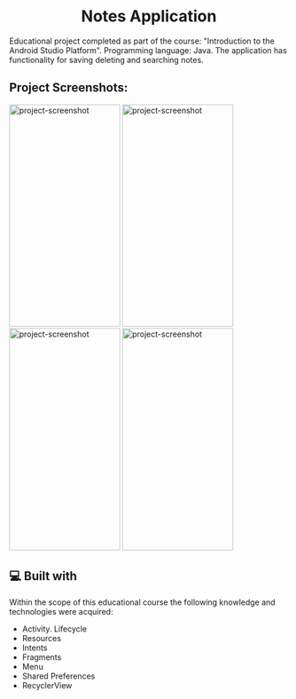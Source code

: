 <h1 align="center" id="title">Notes Application</h1>

<p id="description">

Educational project completed as part of the course: "Introduction to the Android Studio Platform". Programming language: Java. The application has functionality for saving deleting and searching notes.</p>

<h2>Project Screenshots:</h2>

<img src="https://gdurl.com/EzFN" alt="project-screenshot" width="200" height="400/">    <img src="https://gdurl.com/nOmd" alt="project-screenshot" width="200" height="400/">    <img src="https://gdurl.com/6czcB" alt="project-screenshot" width="200" height="400/">
<img src="https://gdurl.com/7FmQ" alt="project-screenshot" width="200" height="400/">

<h2>💻 Built with</h2>

Within the scope of this educational course the following knowledge and technologies were acquired:

*   Activity. Lifecycle
*   Resources
*   Intents
*   Fragments
*   Menu
*   Shared Preferences
*   RecyclerView
